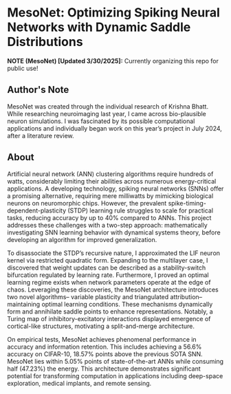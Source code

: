 # MesoNet: Optimizing Spiking Neural Networks with Dynamic Saddle Distributions

**NOTE (MesoNet) [Updated 3/30/2025]:** Currently organizing this repo for public use!

## <h2 id="about">Author's Note</a> </h2>
MesoNet was created through the individual research of Krishna Bhatt. While researching neuroimaging last year, I came across bio-plausible neuron simulations. I was fascinated by its possible computational applications and individually began work on this year’s project in July 2024, after a literature review.

## <h2 id="about">About</a> </h2>
Artificial neural network (ANN) clustering algorithms require hundreds of watts, considerably limiting their abilities across numerous energy-critical applications. A developing technology, spiking neural networks (SNNs) offer a promising alternative, requiring mere milliwatts by mimicking biological neurons on neuromorphic chips. However, the prevalent spike-timing-dependent-plasticity (STDP) learning rule struggles to scale for practical tasks, reducing accuracy by up to 40% compared to ANNs. This project addresses these challenges with a two-step approach: mathematically investigating SNN learning behavior with dynamical systems theory, before developing an algorithm for improved generalization.

To disassociate the STDP’s recursive nature, I approximated the LIF neuron kernel via restricted quadratic form. Expanding to the multilayer case, I discovered that weight updates can be described as a stability-switch bifurcation regulated by learning rate. Furthermore, I proved an optimal learning regime exists when network parameters operate at the edge of chaos. Leveraging these discoveries, the MesoNet architecture introduces two novel algorithms– variable plasticity and triangulated attribution– maintaining optimal learning conditions. These mechanisms dynamically form and annihilate saddle points to enhance representations. Notably, a Turing map of inhibitory-excitatory interactions displayed emergence of cortical-like structures, motivating a split-and-merge architecture.

On empirical tests, MesoNet achieves phenomenal performance in accuracy and information retention. This includes achieving a 56.6% accuracy on CIFAR-10, 18.57% points above the previous SOTA SNN. MesoNet lies within 5.05% points of state-of-the-art ANNs while consuming half (47.23%) the energy. This architecture demonstrates significant potential for transforming computation in applications including deep-space exploration, medical implants, and remote sensing.

